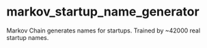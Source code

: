 # markov_startup_name_generator
Markov Chain generates names for startups. Trained by ~42000 real startup names.
